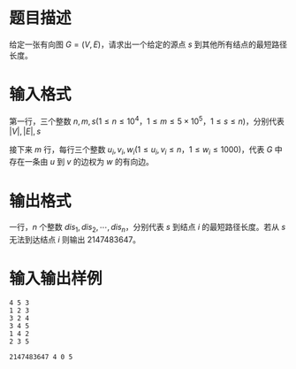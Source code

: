 # 题目描述

给定一张有向图 $G=(V, E)$，请求出一个给定的源点 $s$ 到其他所有结点的最短路径长度。

# 输入格式

第一行，三个整数 $n,m,s(1 \leq n \leq {10}^4$，$1 \leq m \leq 5 \times {10}^5$，$1 \leq s \leq n)$，分别代表 $|V|,|E|,s$

接下来 $m$ 行，每行三个整数 $u_i, v_i, w_i(1 \leq u_i,v_i \leq n$，$1 \leq w_i \leq 1000)$，代表 $G$ 中存在一条由 $u$ 到 $v$ 的边权为 $w$ 的有向边。

# 输出格式

一行，$n$ 个整数 $dis_1,dis_2,\cdots,dis_n$，分别代表 $s$ 到结点 $i$ 的最短路径长度。若从 $s$ 无法到达结点 $i$ 则输出 $2147483647$。

# 输入输出样例

```input1
4 5 3
1 2 3
3 2 4
3 4 5
1 4 2
2 3 5
```

```output1
2147483647 4 0 5
```
